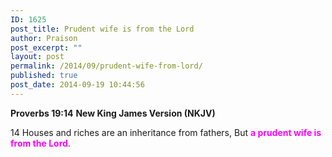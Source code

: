 ```yaml
---
ID: 1625
post_title: Prudent wife is from the Lord
author: Praison
post_excerpt: ""
layout: post
permalink: /2014/09/prudent-wife-from-lord/
published: true
post_date: 2014-09-19 10:44:56
---
```

<strong>Proverbs 19:14</strong>
<strong> New King James Version (NKJV)</strong>

14 Houses and riches are an inheritance from fathers,
But <span style="color: #ff00ff;"><strong>a prudent wife is from the Lord</strong></span>.